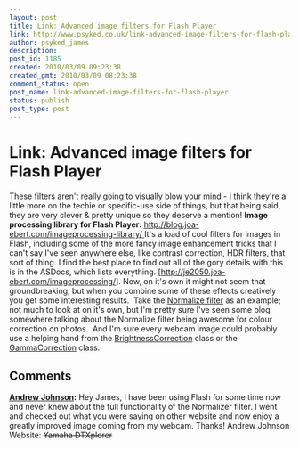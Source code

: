 ```yaml
---
layout: post
title: Link: Advanced image filters for Flash Player
link: http://www.psyked.co.uk/link-advanced-image-filters-for-flash-player/
author: psyked_james
description: 
post_id: 1185
created: 2010/03/09 09:23:38
created_gmt: 2010/03/09 08:23:38
comment_status: open
post_name: link-advanced-image-filters-for-flash-player
status: publish
post_type: post
---
```


# Link: Advanced image filters for Flash Player

These filters aren't really going to visually blow your mind - I think they're a little more on the techie or specific-use side of things, but that being said, they are very clever & pretty unique so they deserve a mention! **Image processing library for Flash Player:** [http://blog.joa-ebert.com/imageprocessing-library/ ](http://blog.joa-ebert.com/imageprocessing-library/)It's a load of cool filters for images in Flash, including some of the more fancy image enhancement tricks that I can't say I've seen anywhere else, like contrast correction, HDR filters, that sort of thing. I find the best place to find out all of the gory details with this is in the ASDocs, which lists everything. [<http://je2050.joa-ebert.com/imageprocessing/>]. Now, on it's own it might not seem that groundbreaking, but when you combine some of these effects creatively you get some interesting results.  Take the [Normalize filter](http://je2050.joa-ebert.com/imageprocessing/de/popforge/imageprocessing/filters/color/Normalize.html) as an example; not much to look at on it's own, but I'm pretty sure I've seen some blog somewhere talking about the Normalize filter being awesome for colour correction on photos.  And I'm sure every webcam image could probably use a helping hand from the [BrightnessCorrection](http://je2050.joa-ebert.com/imageprocessing/de/popforge/imageprocessing/filters/color/BrightnessCorrection.html) class or the [GammaCorrection](http://je2050.joa-ebert.com/imageprocessing/de/popforge/imageprocessing/filters/color/GammaCorrection.html) class.

## Comments

**[Andrew Johnson](#835 "2011-04-05 15:06:13"):** Hey James, I have been using Flash for some time now and never knew about the full functionality of the Normalizer filter. I went and checked out what you were saying on other website and now enjoy a greatly improved image coming from my webcam. Thanks! Andrew Johnson Website: <del>Yamaha DTXplorer</del>

